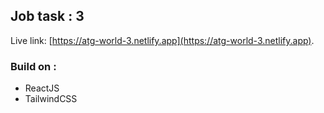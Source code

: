 ## Job task : 3

Live link: [https://atg-world-3.netlify.app](https://atg-world-3.netlify.app).

### Build on :

- ReactJS
- TailwindCSS

